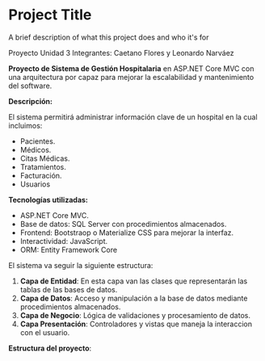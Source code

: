 
# Project Title

A brief description of what this project does and who it's for

Proyecto Unidad 3
Integrantes: Caetano Flores y Leonardo Narváez

**Proyecto de Sistema de Gestión Hospitalaria** en ASP.NET Core MVC con una arquitectura por capaz para mejorar la escalabilidad y mantenimiento del software.

**Descripción:** 

El sistema permitirá administrar información clave de un hospital en la cual incluimos:
-   Pacientes.
-   Médicos.
-   Citas Médicas.
-   Tratamientos.
-   Facturación.
-   Usuarios

**Tecnologías utilizadas:**
-   ASP.NET Core MVC.
-   Base de datos: SQL Server con procedimientos almacenados.
-   Frontend: Bootstraop o Materialize CSS para mejorar la interfaz.
-   Interactividad: JavaScript.
-   ORM: Entity Framework Core

El sistema va seguir la siguiente estructura:

1. **Capa de Entidad**: En esta capa van las clases que representarán las tablas de las bases de datos.
2. **Capa de Datos**: Acceso y manipulación a la base de datos mediante procedimientos almacenados.
3. **Capa de Negocio**: Lógica de validaciones y procesamiento de datos.
4. **Capa Presentación**: Controladores y vistas que maneja la interaccion con el usuario.

**Estructura del proyecto**:
